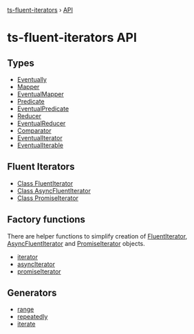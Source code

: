 [ts-fluent-iterators](../README.md) › [API](index.md)

# ts-fluent-iterators API

## Types

- [Eventually](types/eventually.md)
- [Mapper](types/mapper.md)
- [EventualMapper](types/eventual_mapper.md)
- [Predicate](types/predicate.md)
- [EventualPredicate](types/eventual_predicate.md)
- [Reducer](types/reducer.md)
- [EventualReducer](types/eventual_reducer.md)
- [Comparator](types/comparator.md)
- [EventualIterator](types/eventual_iterator.md)
- [EventualIterable](types/eventual_iterable.md)

## Fluent Iterators

- [Class FluentIterator](iterators/fluent_iterator.md)
- [Class AsyncFluentIterator](iterators/async_fluent_iterator.md)
- [Class PromiseIterator](iterators/promise_iterator.md)

## Factory functions

There are helper functions to simplify creation of
[FluentIterator](iterators/fluent_iterator.md), [AsyncFluentIterator](iterators/async_fluent_iterator.md)
and [PromiseIterator](iterators/promise_iterator.md) objects.

- [iterator](factories/iterator.md)
- [asyncIterator](factories/async_iterator.md)
- [promiseIterator](factories/promise_iterator.md)

## Generators

- [range](generators/range.md)
- [repeatedly](generators/repeatedly.md)
- [iterate](generators/iterate.md)
